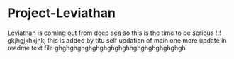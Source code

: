# Project-Leviathan
Leviathan is coming out from deep sea so this is the time to be serious !!!
gkjhgjkhkjhkj
this is added by titu
self updation of main
one more update in readme text file
ghghghghghghghghghghhghghghghghghgh

